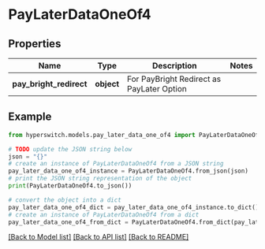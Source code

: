 # PayLaterDataOneOf4


## Properties

Name | Type | Description | Notes
------------ | ------------- | ------------- | -------------
**pay_bright_redirect** | **object** | For PayBright Redirect as PayLater Option | 

## Example

```python
from hyperswitch.models.pay_later_data_one_of4 import PayLaterDataOneOf4

# TODO update the JSON string below
json = "{}"
# create an instance of PayLaterDataOneOf4 from a JSON string
pay_later_data_one_of4_instance = PayLaterDataOneOf4.from_json(json)
# print the JSON string representation of the object
print(PayLaterDataOneOf4.to_json())

# convert the object into a dict
pay_later_data_one_of4_dict = pay_later_data_one_of4_instance.to_dict()
# create an instance of PayLaterDataOneOf4 from a dict
pay_later_data_one_of4_from_dict = PayLaterDataOneOf4.from_dict(pay_later_data_one_of4_dict)
```
[[Back to Model list]](../README.md#documentation-for-models) [[Back to API list]](../README.md#documentation-for-api-endpoints) [[Back to README]](../README.md)


